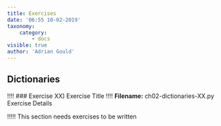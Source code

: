 ```yaml
---
title: Exercises
date: '06:55 10-02-2019'
taxonomy:
    category:
        - docs
visible: true
author: 'Adrian Gould'
---
```



## Dictionaries

!!!! ### Exercise XX) Exercise Title
!!!! **Filename:** ch02-dictionaries-XX.py
Exercise Details

!!!!! This section needs exercises to be written